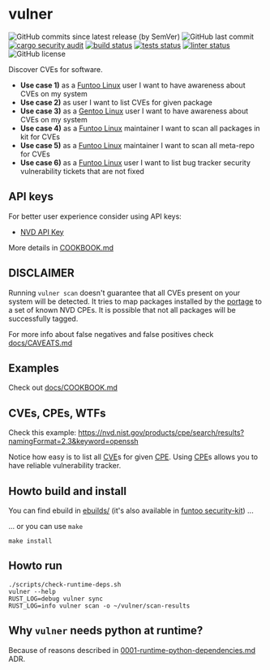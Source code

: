 # vulner
![GitHub commits since latest release (by SemVer)](https://img.shields.io/github/commits-since/mrl5/vulner/latest)
![GitHub last commit](https://img.shields.io/github/last-commit/mrl5/vulner)
[![cargo security audit](https://github.com/mrl5/vulner/actions/workflows/cargo-audit.yaml/badge.svg)](https://github.com/mrl5/vulner/actions/workflows/cargo-audit.yaml)
[![build status](https://github.com/mrl5/vulner/actions/workflows/build.yaml/badge.svg?event=push)](https://github.com/mrl5/vulner/actions/workflows/build.yaml)
[![tests status](https://github.com/mrl5/vulner/actions/workflows/tests.yaml/badge.svg?event=push)](https://github.com/mrl5/vulner/actions/workflows/tests.yaml)
[![linter status](https://github.com/mrl5/vulner/actions/workflows/linter.yaml/badge.svg?event=push)](https://github.com/mrl5/vulner/actions/workflows/linter.yaml)
![GitHub license](https://img.shields.io/github/license/mrl5/vulner)

Discover CVEs for software.

- **Use case 1)** as a [Funtoo Linux] user I want to have awareness about CVEs on my system
- **Use case 2)** as user I want to list CVEs for given package
- **Use case 3)** as a [Gentoo Linux] user I want to have awareness about CVEs on my system
- **Use case 4)** as a [Funtoo Linux] maintainer I want to scan all packages in kit for CVEs
- **Use case 5)** as a [Funtoo Linux] maintainer I want to scan all meta-repo for CVEs
- **Use case 6)** as a [Funtoo Linux] user I want to list bug tracker security
  vulnerability tickets that are not fixed


## API keys

For better user experience consider using API keys:
* [NVD API Key](https://nvd.nist.gov/developers/request-an-api-key)

More details in [COOKBOOK.md](docs/COOKBOOK.md#using-api-keys)


## DISCLAIMER

Running `vulner scan` doesn't guarantee that all CVEs present on your system will be
detected. It tries to map packages installed by the [portage] to a set of known
NVD CPEs. It is possible that not all packages will be successfully tagged.

For more info about false negatives and false positives check
[docs/CAVEATS.md](docs/CAVEATS.md)


## Examples

Check out [docs/COOKBOOK.md](docs/COOKBOOK.md)


## CVEs, CPEs, WTFs
Check this example: https://nvd.nist.gov/products/cpe/search/results?namingFormat=2.3&keyword=openssh

Notice how easy is to list all [CVE]s for given [CPE]. Using [CPE]s allows you
to have reliable vulnerability tracker.


## Howto build and install
You can find ebuild in [ebuilds/](./ebuilds) (it's also available in [funtoo
security-kit](https://github.com/funtoo/security-kit/tree/1.4-release/app-admin/vulner))
...

... or you can use `make`
```console
make install
```


## Howto run

```console
./scripts/check-runtime-deps.sh
vulner --help
RUST_LOG=debug vulner sync
RUST_LOG=info vulner scan -o ~/vulner/scan-results
```


## Why `vulner` needs python at runtime?

Because of reasons described in
[0001-runtime-python-dependencies.md](crates/cpe-tag/docs/adr/0001-runtime-python-dependencies.md)
ADR.


[Funtoo Linux]: https://www.funtoo.org/
[Gentoo Linux]: https://www.gentoo.org/
[CVE]: https://nvd.nist.gov/vuln
[CPE]: https://nvd.nist.gov/products/cpe
[portage]: https://en.wikipedia.org/wiki/Portage_(software)

